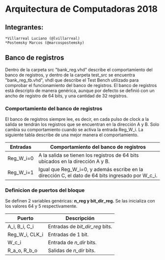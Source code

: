 # Arquitectura de Computadoras 2018

## Integrantes:
	*Villarreal Luciano (@lvillarreal)
	*Postemsky Marcos (@marcospostemsky)


## Banco de registros
Dentro de la carpeta src "bank_reg.vhd" describe el comportamiento del banco de registros, y dentro de la carpeta test_src se encuentra "bank_reg_tb.vhd", vhdl que describe el Test Bench utilizado para comprobar el funcionamiento del banco de registros.
El banco de registros está descripto de manera genérica, aunque por defecto se definió con un ancho de registro de 64 bits, y una cantidad de 32 registros.

### Comportamiento del banco de registros

El banco de registros siempre lee, es decir, en cada pulso de clock a la salida se tendrán los registros que se encuentran en la dirección A y B. Solo cambia su comportamiento cuando se activa la entrada Reg_W_i. La siguiente tabla describe de una mejor manera el comportamiento.

Entradas  | Comportamiento del banco de registros
--------  | -------------------------------------
Reg_W_i=0 | A la salida se tienen los registros de 64 bits ubicados en la dirección A y B.
Reg_W_i=1 | Igual que Reg_W_i=0, y además escribe en la dirección C, el dato de 64 bits ingresado por W_c_i.

### Definicion de puertos del bloque
Se definen 2 variables genéricas: 
**n_reg y bit_dir_reg.** 
Se las inicializa con los valores 64 y 5 respectivamente.

Puerto | Descripción
-------|-----------
A_i, B_i, C_i | Entradas de _bit_dir_reg_ bits.
Reg_W_i, CLK_i | Entradas de 1 bit.
W_c_i | Entrada de _n_dir_ bits.
R_a_o, R_b_o | Salidas de _n_dir_ bits.

